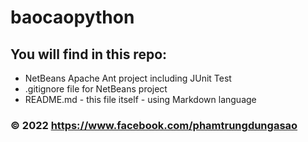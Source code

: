 # baocaopython
## You will find in this repo:

* NetBeans Apache Ant project including JUnit Test
* .gitignore file for NetBeans project
* README.md - this file itself - using Markdown language


### © 2022 https://www.facebook.com/phamtrungdungasao
